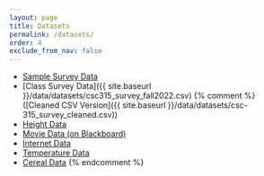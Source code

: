 ```yaml
---
layout: page
title: Datasets  
permalink: /datasets/
order: 4
exclude_from_nav: false
---
```


* [Sample Survey Data](https://gdancik.github.io/CSC-315/data/datasets/survey.txt)
* [Class Survey Data]({{ site.baseurl }}/data/datasets/csc315_survey_fall2022.csv)
{% comment %}
([Cleaned CSV Version]({{ site.baseurl }}/data/datasets/csc-315_survey_cleaned.csv))
* [Height Data](http://pastebin.com/raw/g7UdTFKG)
* [Movie Data (on Blackboard)](https://ct-ecsu.blackboard.com/webapps/login/) 
* [Internet Data](http://pastebin.com/raw/enxWu6R6)
* [Temperature Data](http://pastebin.com/raw/KZgkViBK)
* [Cereal Data](http://pastebin.com/raw/0G6DrHyC)
{% endcomment %}

